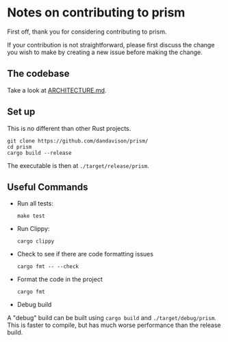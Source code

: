 # Notes on contributing to prism

First off, thank you for considering contributing to prism.

If your contribution is not straightforward, please first discuss the change you
wish to make by creating a new issue before making the change.

## The codebase

Take a look at [ARCHITECTURE.md](./ARCHITECTURE.md).

## Set up

This is no different than other Rust projects.

```shell
git clone https://github.com/dandavison/prism/
cd prism
cargo build --release
```

The executable is then at `./target/release/prism`.

## Useful Commands

- Run all tests:

  ```shell
  make test
  ```

- Run Clippy:

  ```shell
  cargo clippy
  ```

- Check to see if there are code formatting issues

  ```shell
  cargo fmt -- --check
  ```

- Format the code in the project

  ```shell
  cargo fmt
  ```

- Debug build

A "debug" build can be built using `cargo build` and
`./target/debug/prism`. This is faster to compile, but has much worse
performance than the release build.
